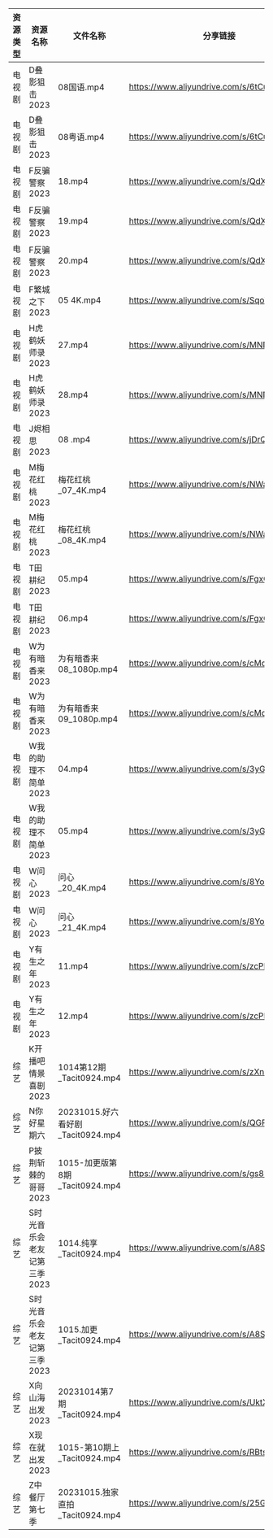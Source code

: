 | 资源类型 | 资源名称             | 文件名称                         | 分享链接                                      | 更新时间       |
| ---- | ---------------- | ---------------------------- | ----------------------------------------- | ---------- |
| 电视剧  | D叠影狙击2023        | 08国语.mp4                     | https://www.aliyundrive.com/s/6tCuAvk5avV | 2023-10-16 |
| 电视剧  | D叠影狙击2023        | 08粤语.mp4                     | https://www.aliyundrive.com/s/6tCuAvk5avV | 2023-10-16 |
| 电视剧  | F反骗警察2023        | 18.mp4                       | https://www.aliyundrive.com/s/QdXj5osUsGa | 2023-10-16 |
| 电视剧  | F反骗警察2023        | 19.mp4                       | https://www.aliyundrive.com/s/QdXj5osUsGa | 2023-10-16 |
| 电视剧  | F反骗警察2023        | 20.mp4                       | https://www.aliyundrive.com/s/QdXj5osUsGa | 2023-10-16 |
| 电视剧  | F繁城之下2023        | 05 4K.mp4                    | https://www.aliyundrive.com/s/SqoWw1rhNSJ | 2023-10-16 |
| 电视剧  | H虎鹤妖师录2023       | 27.mp4                       | https://www.aliyundrive.com/s/MNNf8Xg4ZRb | 2023-10-16 |
| 电视剧  | H虎鹤妖师录2023       | 28.mp4                       | https://www.aliyundrive.com/s/MNNf8Xg4ZRb | 2023-10-16 |
| 电视剧  | J烬相思2023         | 08 .mp4                      | https://www.aliyundrive.com/s/jDrQAJWa7z4 | 2023-10-16 |
| 电视剧  | M梅花红桃2023        | 梅花红桃_07_4K.mp4               | https://www.aliyundrive.com/s/NWaYMyQrUyF | 2023-10-16 |
| 电视剧  | M梅花红桃2023        | 梅花红桃_08_4K.mp4               | https://www.aliyundrive.com/s/NWaYMyQrUyF | 2023-10-16 |
| 电视剧  | T田耕纪2023         | 05.mp4                       | https://www.aliyundrive.com/s/FgxCsrDFQBd | 2023-10-16 |
| 电视剧  | T田耕纪2023         | 06.mp4                       | https://www.aliyundrive.com/s/FgxCsrDFQBd | 2023-10-16 |
| 电视剧  | W为有暗香来2023       | 为有暗香来 08_1080p.mp4           | https://www.aliyundrive.com/s/cMd3cbZGjEJ | 2023-10-16 |
| 电视剧  | W为有暗香来2023       | 为有暗香来 09_1080p.mp4           | https://www.aliyundrive.com/s/cMd3cbZGjEJ | 2023-10-16 |
| 电视剧  | W我的助理不简单2023     | 04.mp4                       | https://www.aliyundrive.com/s/3yG7nVqfV6i | 2023-10-16 |
| 电视剧  | W我的助理不简单2023     | 05.mp4                       | https://www.aliyundrive.com/s/3yG7nVqfV6i | 2023-10-16 |
| 电视剧  | W问心2023          | 问心_20_4K.mp4                 | https://www.aliyundrive.com/s/8YozrD7jiUS | 2023-10-16 |
| 电视剧  | W问心2023          | 问心_21_4K.mp4                 | https://www.aliyundrive.com/s/8YozrD7jiUS | 2023-10-16 |
| 电视剧  | Y有生之年2023        | 11.mp4                       | https://www.aliyundrive.com/s/zcPD9SYqCka | 2023-10-16 |
| 电视剧  | Y有生之年2023        | 12.mp4                       | https://www.aliyundrive.com/s/zcPD9SYqCka | 2023-10-16 |
| 综艺   | K开播吧情景喜剧2023     | 1014第12期_Tacit0924.mp4       | https://www.aliyundrive.com/s/zXnLC4CM1gv | 2023-10-16 |
| 综艺   | N你好星期六           | 20231015.好六看好剧_Tacit0924.mp4 | https://www.aliyundrive.com/s/QGPr3eRo3pE | 2023-10-16 |
| 综艺   | P披荆斩棘的哥哥2023     | 1015-加更版第8期_Tacit0924.mp4    | https://www.aliyundrive.com/s/gs8uMNUWtqr | 2023-10-16 |
| 综艺   | S时光音乐会老友记第三季2023 | 1014.纯享_Tacit0924.mp4        | https://www.aliyundrive.com/s/A8SsNUgtosB | 2023-10-16 |
| 综艺   | S时光音乐会老友记第三季2023 | 1015.加更_Tacit0924.mp4        | https://www.aliyundrive.com/s/A8SsNUgtosB | 2023-10-16 |
| 综艺   | X向山海出发2023       | 20231014第7期_Tacit0924.mp4    | https://www.aliyundrive.com/s/UktXHjxaH6j | 2023-10-16 |
| 综艺   | X现在就出发2023       | 1015-第10期上_Tacit0924.mp4     | https://www.aliyundrive.com/s/RBtsDZX8Y3n | 2023-10-16 |
| 综艺   | Z中餐厅第七季          | 20231015.独家直拍_Tacit0924.mp4  | https://www.aliyundrive.com/s/25GFy8VFsb6 | 2023-10-16 |
